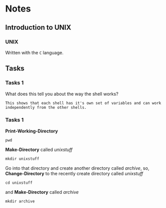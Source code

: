 
# Notes

## Introduction to UNIX

### UNIX

Written with the `C` language.


## Tasks

### Tasks 1

What does this tell you about the way the shell works?

    This shows that each shell has it's own set of variables and can work
    independently from the other shells.

### Tasks 1

**Print-Working-Directory**

`pwd`

**Make-Directory** called *unixstuff*

`mkdir unixstuff`

Go into that directory and create another directory called *archive*, so,
**Change-Directory** to the recently create directory called *unixstuff*

`cd unixstuff`

and **Make-Directory** called *archive*

`mkdir archive`
